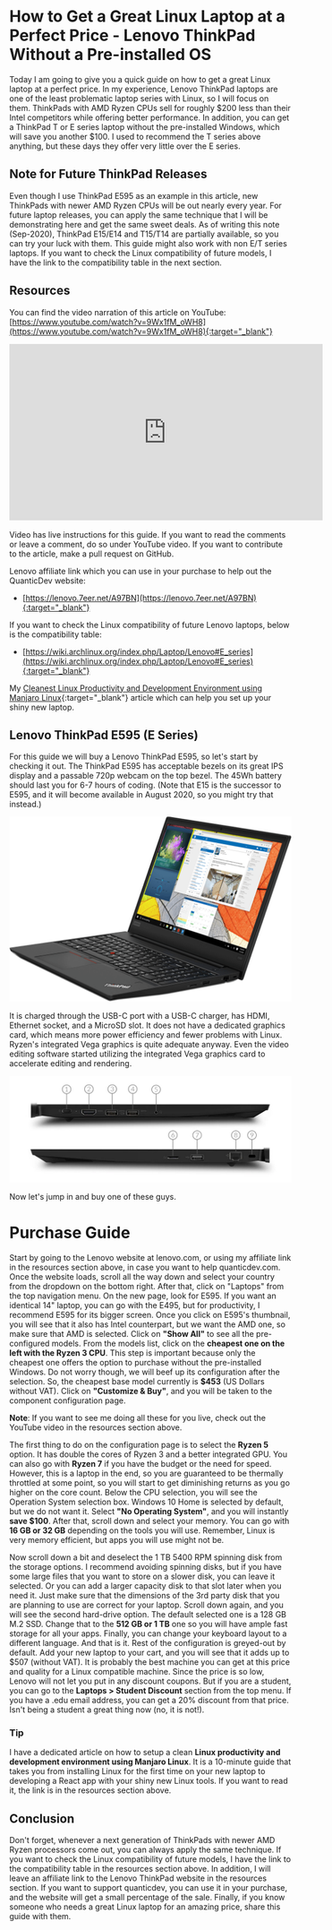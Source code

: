 # How to Get a Great Linux Laptop at a Perfect Price - Lenovo ThinkPad Without a Pre-installed OS
Today I am going to give you a quick guide on how to get a great Linux laptop at a perfect price. In my experience, Lenovo ThinkPad laptops are one of the least problematic laptop series with Linux, so I will focus on them. ThinkPads with AMD Ryzen CPUs sell for roughly $200 less than their Intel competitors while offering better performance. In addition, you can get a ThinkPad T or E series laptop without the pre-installed Windows, which will save you another $100. I used to recommend the T series above anything, but these days they offer very little over the E series.

## Note for Future ThinkPad Releases
Even though I use ThinkPad E595 as an example in this article, new ThinkPads with newer AMD Ryzen CPUs will be out nearly every year. For future laptop releases, you can apply the same technique that I will be demonstrating here and get the same sweet deals. As of writing this note (Sep-2020), ThinkPad E15/E14 and T15/T14 are partially available, so you can try your luck with them. This guide might also work with non E/T series laptops. If you want to check the Linux compatibility of future models, I have the link to the compatibility table in the next section.

## Resources
You can find the video narration of this article on YouTube: [https://www.youtube.com/watch?v=9Wx1fM_oWH8](https://www.youtube.com/watch?v=9Wx1fM_oWH8){:target="_blank"}

<iframe width="560" height="315" src="https://www.youtube.com/embed/9Wx1fM_oWH8" frameborder="0" allow="accelerometer; autoplay; encrypted-media; gyroscope; picture-in-picture" allowfullscreen></iframe>

Video has live instructions for this guide. If you want to read the comments or leave a comment, do so under YouTube video. If you want to contribute to the article, make a pull request on GitHub.

Lenovo affiliate link which you can use in your purchase to help out the QuanticDev website:
* [https://lenovo.7eer.net/A97BN](https://lenovo.7eer.net/A97BN){:target="_blank"}

If you want to check the Linux compatibility of future Lenovo laptops, below is the compatibility table:
* [https://wiki.archlinux.org/index.php/Laptop/Lenovo#E_series](https://wiki.archlinux.org/index.php/Laptop/Lenovo#E_series){:target="_blank"}

My [Cleanest Linux Productivity and Development Environment using Manjaro Linux](/articles/manjaro-linux-productivity-machine){:target="_blank"} article which can help you set up your shiny new laptop.

## Lenovo ThinkPad E595 (E Series)
For this guide we will buy a Lenovo ThinkPad E595, so let's start by checking it out. The ThinkPad E595 has acceptable bezels on its great IPS display and a passable 720p webcam on the top bezel. The 45Wh battery should last you for 6-7 hours of coding. (Note that E15 is the successor to E595, and it will become available in August 2020, so you might try that instead.)

![Lenovo ThinkPad E595](images/lenovo_thinkpad_e595.png)

It is charged through the USB-C port with a USB-C charger, has HDMI, Ethernet socket, and a MicroSD slot. It does not have a dedicated graphics card, which means more power efficiency and fewer problems with Linux. Ryzen's integrated Vega graphics is quite adequate anyway. Even the video editing software started utilizing the integrated Vega graphics card to accelerate editing and rendering.

![Lenovo ThinkPad E595 Ports](images/lenovo_thinkpad_e595_ports.jpg)

Now let's jump in and buy one of these guys.

# Purchase Guide
Start by going to the Lenovo website at lenovo.com, or using my affiliate link in the resources section above, in case you want to help quanticdev.com. Once the website loads, scroll all the way down and select your country from the dropdown on the bottom right. After that, click on "Laptops" from the top navigation menu. On the new page, look for E595. If you want an identical 14" laptop, you can go with the E495, but for productivity, I recommend E595 for its bigger screen. Once you click on E595's thumbnail, you will see that it also has Intel counterpart, but we want the AMD one, so make sure that AMD is selected. Click on **"Show All"** to see all the pre-configured models. From the models list, click on the **cheapest one on the left with the Ryzen 3 CPU**. This step is important because only the cheapest one offers the option to purchase without the pre-installed Windows. Do not worry though, we will beef up its configuration after the selection. So, the cheapest base model currently is **$453** (US Dollars without VAT). Click on **"Customize & Buy"**, and you will be taken to the component configuration page.

**Note**: If you want to see me doing all these for you live, check out the YouTube video in the resources section above.

The first thing to do on the configuration page is to select the **Ryzen 5** option. It has double the cores of Ryzen 3 and a better integrated GPU. You can also go with **Ryzen 7** if you have the budget or the need for speed. However, this is a laptop in the end, so you are guaranteed to be thermally throttled at some point, so you will start to get diminishing returns as you go higher on the core count. Below the CPU selection, you will see the Operation System selection box. Windows 10 Home is selected by default, but we do not want it. Select **"No Operating System"**, and you will instantly **save $100**. After that, scroll down and select your memory. You can go with **16 GB or 32 GB** depending on the tools you will use. Remember, Linux is very memory efficient, but apps you will use might not be.

Now scroll down a bit and deselect the 1 TB 5400 RPM spinning disk from the storage options. I recommend avoiding spinning disks, but if you have some large files that you want to store on a slower disk, you can leave it selected. Or you can add a larger capacity disk to that slot later when you need it. Just make sure that the dimensions of the 3rd party disk that you are planning to use are correct for your laptop. Scroll down again, and you will see the second hard-drive option. The default selected one is a 128 GB M.2 SSD. Change that to the **512 GB or 1 TB** one so you will have ample fast storage for all your apps. Finally, you can change your keyboard layout to a different language. And that is it. Rest of the configuration is greyed-out by default. Add your new laptop to your cart, and you will see that it adds up to $507 (without VAT). It is probably the best machine you can get at this price and quality for a Linux compatible machine. Since the price is so low, Lenovo will not let you put in any discount coupons. But if you are a student, you can go to the **Laptops > Student Discount** section from the top menu. If you have a .edu email address, you can get a 20% discount from that price. Isn't being a student a great thing now (no, it is not!).

### Tip
I have a dedicated article on how to setup a clean **Linux productivity and development environment using Manjaro Linux**. It is a 10-minute guide that takes you from installing Linux for the first time on your new laptop to developing a React app with your shiny new Linux tools. If you want to read it, the link is in the resources section above.

## Conclusion
Don't forget, whenever a next generation of ThinkPads with newer AMD Ryzen processors come out, you can always apply the same technique. If you want to check the Linux compatibility of future models, I have the link to the compatibility table in the resources section above. In addition, I will leave an affiliate link to the Lenovo ThinkPad website in the resources section. If you want to support quanticdev, you can use it in your purchase, and the website will get a small percentage of the sale. Finally, if you know someone who needs a great Linux laptop for an amazing price, share this guide with them.

